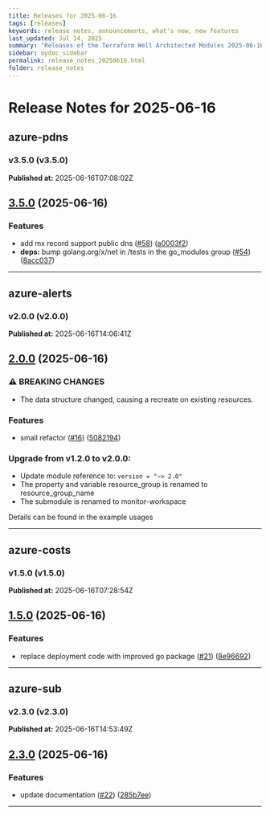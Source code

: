 ```yaml
---
title: Releases for 2025-06-16
tags: [releases]
keywords: release notes, announcements, what's new, new features
last_updated: Jul 14, 2025
summary: "Releases of the Terraform Well Architected Modules 2025-06-16"
sidebar: mydoc_sidebar
permalink: release_notes_20250616.html
folder: release_notes
---
```


# Release Notes for 2025-06-16

## azure-pdns
### v3.5.0 (v3.5.0)
**Published at:** 2025-06-16T07:08:02Z

## [3.5.0](https://github.com/CloudNationHQ/terraform-azure-pdns/compare/v3.4.0...v3.5.0) (2025-06-16)


### Features

* add mx record support public dns ([#58](https://github.com/CloudNationHQ/terraform-azure-pdns/issues/58)) ([a0003f2](https://github.com/CloudNationHQ/terraform-azure-pdns/commit/a0003f25384c8269a3d6d206f6ec2bac81584123))
* **deps:** bump golang.org/x/net in /tests in the go_modules group ([#54](https://github.com/CloudNationHQ/terraform-azure-pdns/issues/54)) ([8acc037](https://github.com/CloudNationHQ/terraform-azure-pdns/commit/8acc03799b235ef580099fa208d88156678a4b98))

---

## azure-alerts
### v2.0.0 (v2.0.0)
**Published at:** 2025-06-16T14:06:41Z

## [2.0.0](https://github.com/CloudNationHQ/terraform-azure-alerts/compare/v1.2.0...v2.0.0) (2025-06-16)


### ⚠ BREAKING CHANGES

* The data structure changed, causing a recreate on existing resources.

### Features

* small refactor ([#16](https://github.com/CloudNationHQ/terraform-azure-alerts/issues/16)) ([5082194](https://github.com/CloudNationHQ/terraform-azure-alerts/commit/50821940f6a33a5c7185bb895602fbf321bd7e3f))

### Upgrade from v1.2.0 to v2.0.0:

- Update module reference to: `version = "~> 2.0"`
- The property and variable resource_group is renamed to resource_group_name
- The submodule is renamed to monitor-workspace

Details can be found in the example usages

---

## azure-costs
### v1.5.0 (v1.5.0)
**Published at:** 2025-06-16T07:28:54Z

## [1.5.0](https://github.com/CloudNationHQ/terraform-azure-costs/compare/v1.4.1...v1.5.0) (2025-06-16)


### Features

* replace deployment code with improved go package ([#21](https://github.com/CloudNationHQ/terraform-azure-costs/issues/21)) ([8e96692](https://github.com/CloudNationHQ/terraform-azure-costs/commit/8e966922f09537f26f34c77be2057ccdb75fb4da))

---

## azure-sub
### v2.3.0 (v2.3.0)
**Published at:** 2025-06-16T14:53:49Z

## [2.3.0](https://github.com/CloudNationHQ/terraform-azure-sub/compare/v2.2.0...v2.3.0) (2025-06-16)


### Features

* update documentation ([#22](https://github.com/CloudNationHQ/terraform-azure-sub/issues/22)) ([285b7ee](https://github.com/CloudNationHQ/terraform-azure-sub/commit/285b7ee3daa3bfc414805194c7a744ca52539777))

---

